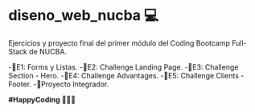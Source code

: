 # diseno_web_nucba 💻

Ejercicios y proyecto final del primer módulo del Coding Bootcamp Full-Stack de NUCBA.

  -📁E1: Forms y Listas.
  -📁E2: Challenge Landing Page.
  -📁E3: Challenge Section - Hero.
  -📁E4: Challenge Advantages.
  -📁E5: Challenge Clients - Footer.
  -📁Proyecto Integrador.

__#HappyCoding 👩🏻‍💻__ 
